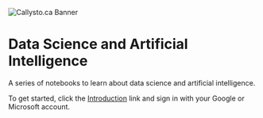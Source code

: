 ![Callysto.ca Banner](https://github.com/callysto/curriculum-notebooks/blob/master/callysto-notebook-banner-top.jpg?raw=true)

# Data Science and Artificial Intelligence

A series of notebooks to learn about data science and artificial intelligence.

To get started, click the [Introduction](https://hub.callysto.ca/jupyter/hub/user-redirect/git-pull?repo=https%3A%2F%2Fgithub.com%2Fcallysto%2Fdata-science-and-artificial-intelligence&branch=main&subPath=01-introduction.ipynb&depth=1) link and sign in with your Google or Microsoft account.
